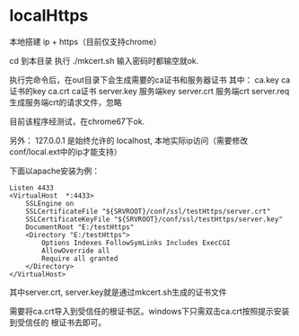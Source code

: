 # localHttps
本地搭建 ip + https（目前仅支持chrome）


cd 到本目录
执行 ./mkcert.sh
输入密码时都输空就ok.

执行完命令后，在out目录下会生成需要的ca证书和服务器证书
其中：
ca.key  ca证书的key
ca.crt  ca证书
server.key 服务端key
server.crt 服务端crt
server.req 生成服务端crt的请求文件，忽略

目前该程序经测试，在chrome67下ok.

另外：
127.0.0.1 是始终允许的
localhost, 本地实际ip访问（需要修改conf/local.ext中的ip才能支持）

下面以apache安装为例：
```
Listen 4433
<VirtualHost  *:4433>
    SSLEngine on
    SSLCertificateFile "${SRVROOT}/conf/ssl/testHttps/server.crt"
    SSLCertificateKeyFile "${SRVROOT}/conf/ssl/testHttps/server.key"
    DocumentRoot "E:/testHttps"
    <Directory "E:/testHttps">
        Options Indexes FollowSymLinks Includes ExecCGI
        AllowOverride all
        Require all granted
    </Directory>
</VirtualHost>
```

其中server.crt, server.key就是通过mkcert.sh生成的证书文件

需要将ca.crt导入到受信任的根证书区。windows下只需双击ca.crt按照提示安装到受信任的
根证书去即可。
